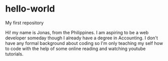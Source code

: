 # hello-world
My first repository

Hi! my name is Jonas, from the Philippines. I am aspiring to be a web developer someday though I already have a degree in Accounting.
I don't have any formal background about coding so I'm only teaching my self how to code with the help of some online reading
and watching youtube tutorials.
